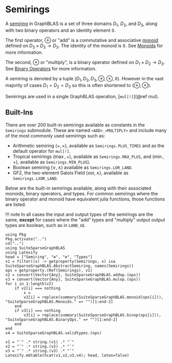 # Semirings

A [semiring](https://mathworld.wolfram.com/Semiring.html) in GraphBLAS is a set of three domains $D_1$, $D_2$, and $D_3$, along with two binary operators and an identity element $\mathbb{0}$. 

The first operator, $\oplus$ or "add" is a commutative and associative [monoid](https://mathworld.wolfram.com/Monoid.html) defined on $D_3 \times D_3 \rightarrow D_3$. The identity of the monoid is $\mathbb{0}$. See [Monoids](@ref) for more information.

The second, $\otimes$ or "multiply", is a binary operator defined on $D_1 \times D_2 \rightarrow D_3$. See [Binary Operators](@ref) for more information. 

A semiring is denoted by a tuple $(D_1, D_2, D_3, \oplus, \otimes, \mathbb{0})$. However in the vast majority of cases $D_1 = D_2 = D_3$ so this is often shortened to $(\oplus, \otimes)$.

Semirings are used in a single GraphBLAS operation, [`mul[!]`](@ref mul).

## Built-Ins
There are over 200 built-in semirings available as constants in the `Semirings` submodule. These are named `<ADD>_<MULTIPLY>` and include many of the most commonly used semirings such as:

- Arithmetic semiring $(+, \times)$, available as `Semirings.PLUS_TIMES` and as the default operator for `mul[!]`.
- Tropical semirings $(\max, +)$, available as `Semirings.MAX_PLUS`, and $(\min, +)$, available as `Semirings.MIN_PLUS`).
- Boolean semiring $(\vee, \wedge)$ available as `Semirings.LOR_LAND`. 
- GF2, the two-element Galois Field $(\text{xor}, \wedge)$, available as `Semirings.LXOR_LAND`.

Below are the built-in semirings available, along with their associated monoids, binary operators, and types.
For common semirings where the binary operator and monoid have equivalent julia functions, those functions are listed.


!!! note
    In all cases the input and output types of the semirings are the same, **except** for cases where the "add" types and "multiply" output output types are boolean, such as in `LAND_GE`.

```@eval
using Pkg
Pkg.activate("..")
cd("..")
using SuiteSparseGraphBLAS
using Latexify
head = ["Semiring", "⊕", "⊗", "Types"]
v1 = filter((x) -> getproperty(Semirings, x) isa SuiteSparseGraphBLAS.AbstractSemiring, names(Semirings))
ops = getproperty.(Ref(Semirings), v1)
v2 = convert(Vector{Any}, SuiteSparseGraphBLAS.addop.(ops))
v3 = convert(Vector{Any}, SuiteSparseGraphBLAS.mulop.(ops))
for i in 1:length(v2)
    if v2[i] === nothing
        x = 
        v2[i] = replace(summary(SuiteSparseGraphBLAS.monoid(ops[i])), "SuiteSparseGraphBLAS.Monoids." => "")[1:end-2]
    end
    if v3[i] === nothing
        v3[i] = replace(summary(SuiteSparseGraphBLAS.binop(ops[i])), "SuiteSparseGraphBLAS.BinaryOps." => "")[1:end-2]
    end
end
v4 = SuiteSparseGraphBLAS.validtypes.(ops)

v1 = "`" .* string.(v1) .* "`"
v2 = "`" .* string.(v2) .* "`"
v3 = "`" .* string.(v3) .* "`"
Latexify.mdtable(hcat(v1,v2,v3,v4); head, latex=false)
```